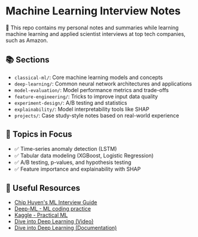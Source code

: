 # Machine Learning Interview Notes

📘 This repo contains my personal notes and summaries while learning machine learning and applied scientist interviews at top tech companies, such as Amazon.

## 📚 Sections

- `classical-ml/`: Core machine learning models and concepts
- `deep-learning/`: Common neural network architectures and applications
- `model-evaluation/`: Model performance metrics and trade-offs
- `feature-engineering/`: Tricks to improve input data quality
- `experiment-design/`: A/B testing and statistics
- `explainability/`: Model interpretability tools like SHAP
- `projects/`: Case study-style notes based on real-world experience

## 🧠 Topics in Focus

- ✅ Time-series anomaly detection (LSTM)
- ✅ Tabular data modeling (XGBoost, Logistic Regression)
- ✅ A/B testing, p-values, and hypothesis testing
- ✅ Feature importance and explainability with SHAP

## 🔗 Useful Resources

- [Chip Huyen's ML Interview Guide](https://huyenchip.com/ml-interviews-book/)
- [Deep-ML - ML coding practice](www.deep-ml.com/problems)
- [Kaggle - Practical ML](https://www.kaggle.com/learn/intro-to-machine-learning)
- [Dive into Deep Learning (Video)](https://space.bilibili.com/1567748478/lists/358497?type=series)
- [Dive into Deep Learning (Documentation)](https://zh.d2l.ai/)
